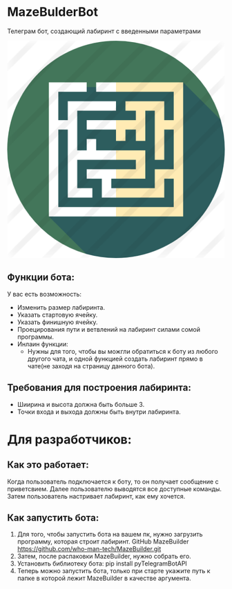 # MazeBulderBot
Телеграм бот, создающий лабиринт с введенными параметрами

![GitHub Logo](/images/maze.png)


## Функции бота:
У вас есть возможность:
- Изменить размер лабиринта.
- Указать стартовую ячейку.
- Указать финишную ячейку.
- Проецирования пути и ветвлений на лабиринт силами сомой программы.
- Инлаин функции:
    - Нужны для того, чтобы вы можгли обратиться к боту из любого
    другого чата, и одной функцией создать лабиринт прямо в чате(не заходя
    на страницу данного бота).


## Требования для построения лабиринта:
- Шиирина и высота должна быть больше 3.
- Точки входа и выхода должны быть внутри лабиринта.


# Для разработчиков:
## Как это работает:
Когда пользователь подключается к боту, то он получает сообщение с приветсвием.
Далее пользователю выводятся все доступные команды. Затем пользователь настривает
лабиринт, как ему хочется.


## Как запустить бота:
1. Для того, чтобы запустить бота на вашем пк,
нужно загрузить программу, которая строит лабиринт.
GitHub MazeBuilder https://github.com/who-man-tech/MazeBuilder.git
2. Затем, после распаковки MazeBuilder, нужно собрать его.
3. Установить библиотеку бота: pip install pyTelegramBotAPI
4. Теперь можно запустить бота, только при старте укажите путь к папке
в которой лежит MazeBuilder в качестве аргумента.